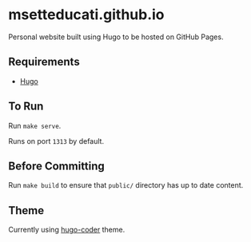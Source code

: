 # msetteducati.github.io

Personal website built using Hugo to be hosted on GitHub Pages.

## Requirements

* [Hugo](https://gohugo.io/)

## To Run

Run `make serve`. 

Runs on port `1313` by default. 

## Before Committing

Run `make build` to ensure that `public/` directory has up to date content. 

## Theme

Currently using [hugo-coder](https://github.com/luizdepra/hugo-coder/tree/main) theme. 